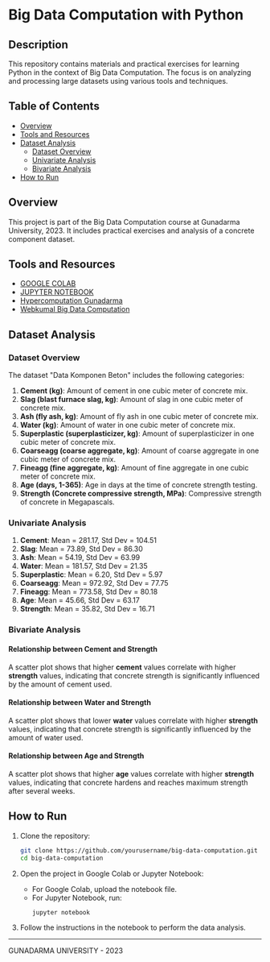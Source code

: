 # Big Data Computation with Python

## Description
This repository contains materials and practical exercises for learning Python in the context of Big Data Computation. The focus is on analyzing and processing large datasets using various tools and techniques.

## Table of Contents
- [Overview](#overview)
- [Tools and Resources](#tools-and-resources)
- [Dataset Analysis](#dataset-analysis)
  - [Dataset Overview](#dataset-overview)
  - [Univariate Analysis](#univariate-analysis)
  - [Bivariate Analysis](#bivariate-analysis)
- [How to Run](#how-to-run)

## Overview
This project is part of the Big Data Computation course at Gunadarma University, 2023. It includes practical exercises and analysis of a concrete component dataset.

## Tools and Resources
- [GOOGLE COLAB](https://colab.research.google.com/)
- [JUPYTER NOTEBOOK](https://jupyter.org/try)
- [Hypercomputation Gunadarma](https://hypercomputation-hub.gunadarma.ac.id/)
- [Webkumal Big Data Computation](https://webkumal.com/tag/komputasi-big-data/)

## Dataset Analysis

### Dataset Overview
The dataset "Data Komponen Beton" includes the following categories:

1. **Cement (kg)**: Amount of cement in one cubic meter of concrete mix.
2. **Slag (blast furnace slag, kg)**: Amount of slag in one cubic meter of concrete mix.
3. **Ash (fly ash, kg)**: Amount of fly ash in one cubic meter of concrete mix.
4. **Water (kg)**: Amount of water in one cubic meter of concrete mix.
5. **Superplastic (superplasticizer, kg)**: Amount of superplasticizer in one cubic meter of concrete mix.
6. **Coarseagg (coarse aggregate, kg)**: Amount of coarse aggregate in one cubic meter of concrete mix.
7. **Fineagg (fine aggregate, kg)**: Amount of fine aggregate in one cubic meter of concrete mix.
8. **Age (days, 1-365)**: Age in days at the time of concrete strength testing.
9. **Strength (Concrete compressive strength, MPa)**: Compressive strength of concrete in Megapascals.

### Univariate Analysis
1. **Cement**: Mean = 281.17, Std Dev = 104.51
2. **Slag**: Mean = 73.89, Std Dev = 86.30
3. **Ash**: Mean = 54.19, Std Dev = 63.99
4. **Water**: Mean = 181.57, Std Dev = 21.35
5. **Superplastic**: Mean = 6.20, Std Dev = 5.97
6. **Coarseagg**: Mean = 972.92, Std Dev = 77.75
7. **Fineagg**: Mean = 773.58, Std Dev = 80.18
8. **Age**: Mean = 45.66, Std Dev = 63.17
9. **Strength**: Mean = 35.82, Std Dev = 16.71

### Bivariate Analysis

#### Relationship between Cement and Strength
A scatter plot shows that higher **cement** values correlate with higher **strength** values, indicating that concrete strength is significantly influenced by the amount of cement used.

#### Relationship between Water and Strength
A scatter plot shows that lower **water** values correlate with higher **strength** values, indicating that concrete strength is significantly influenced by the amount of water used.

#### Relationship between Age and Strength
A scatter plot shows that higher **age** values correlate with higher **strength** values, indicating that concrete hardens and reaches maximum strength after several weeks.

## How to Run
1. Clone the repository:
   ```bash
   git clone https://github.com/yourusername/big-data-computation.git
   cd big-data-computation
   ```

2. Open the project in Google Colab or Jupyter Notebook:
   - For Google Colab, upload the notebook file.
   - For Jupyter Notebook, run:
     ```bash
     jupyter notebook
     ```

3. Follow the instructions in the notebook to perform the data analysis.

---

GUNADARMA UNIVERSITY - 2023